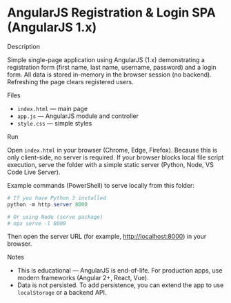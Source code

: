 
# AngularJS Registration & Login SPA (AngularJS 1.x)

Description

Simple single-page application using AngularJS (1.x) demonstrating a registration form (first name, last name, username, password) and a login form. All data is stored in-memory in the browser session (no backend). Refreshing the page clears registered users.

Files

- `index.html` — main page
- `app.js`     — AngularJS module and controller
- `style.css`  — simple styles

Run

Open `index.html` in your browser (Chrome, Edge, Firefox). Because this is only client-side, no server is required. If your browser blocks local file script execution, serve the folder with a simple static server (Python, Node, VS Code Live Server).

Example commands (PowerShell) to serve locally from this folder:

```powershell
# If you have Python 3 installed
python -m http.server 8000

# Or using Node (serve package)
# npx serve -l 8000
```

Then open the server URL (for example, <http://localhost:8000>) in your browser.

Notes

- This is educational — AngularJS is end-of-life. For production apps, use modern frameworks (Angular 2+, React, Vue).
- Data is not persisted. To add persistence, you can extend the app to use `localStorage` or a backend API.
